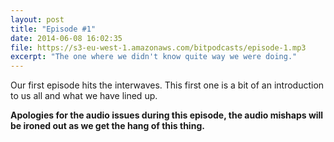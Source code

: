 ```yaml
---
layout: post
title: "Episode #1"
date: 2014-06-08 16:02:35
file: https://s3-eu-west-1.amazonaws.com/bitpodcasts/episode-1.mp3
excerpt: "The one where we didn't know quite way we were doing."
---
```


Our first episode hits the interwaves. This first one is a bit of an introduction to us all and what we have lined up.

__Apologies for the audio issues during this episode, the audio mishaps will be ironed out as we get the hang of this thing.__
